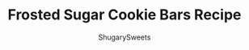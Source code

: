 ---
layout: ../../layouts/MarkdownPostLayout.astro
title: Frosted Sugar Cookie Bars Recipe
author: ShugarySweets
pubDate: 2019-03-27
description: "A classic sugar cookie made easy by making them into bars. Frost with a generous layer of buttercream, tinted in your favorite color! Frosted Sugar Cookie Bars are a family favorite!"
image_url: https://www.shugarysweets.com/wp-content/uploads/2019/01/frosted-sugar-cookie-bar-facebook.jpg
tags: ["Cookies","American"]
calories: 299
protein: 2
carbohydrates: 38
fats: 16
fiber: 0
ingredients: ["FOR THE COOKIES:","1 cup unsalted butter, softened","1 1/2 cup granulated sugar","1 teaspoon vanilla extract","2 large eggs","2 3/4 cups all-purpose flour","1 teaspoon baking powder","1/2 teaspoon kosher salt","FOR THE FROSTING:","1 cup unsalted butter, softened","1 teaspoon vanilla extract","pinch of kosher salt","3 cups powdered sugar","3 Tablespoons milk","1 drop blue food coloring (I use gel), optional","sprinkles, optional"]
serves: 24
time: "30 minutes"
prepTime: "15 minutes"
instructions: ["For the cookies, beat butter and sugar for 2 minutes on medium high with an electric mixer, scraping sides down occasionally. Add vanilla and eggs and beat until combined. Add flour, baking powder and salt, mixing until fully blended.","Line a 15x10x1 baking sheet with parchment paper. Using floured hands, drop dough onto baking sheet and press until evenly distributed. This takes a minute or two, but it can be done!","Bake in a 350 degree oven for 15-18 minutes, until the edges begin to brown. Remove from oven and cool completely.","For the frosting, beat butter and vanilla on high for two minutes until fluffy. Add salt, powdered sugar ad milk and beat for 3-5 minutes until fluffy and fully blended. Beat in food coloring until combined. Spread on cooled cookie bars and add sprinkles. Cut into squares and enjoy!!"]
nutrition: ["299 calories","38 grams carbohydrates","56 milligrams cholesterol","16 grams fat","0 grams fiber","2 grams protein","10 grams saturated fat","59 milligrams sodium","26 grams sugar","0 grams trans fat","5 grams unsaturated fat"]
---
